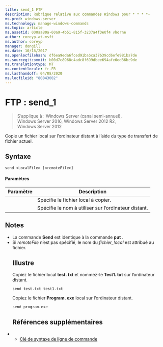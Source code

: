 ```yaml
---
title: send_1 FTP
description: Rubrique relative aux commandes Windows pour * * * *-
ms.prod: windows-server
ms.technology: manage-windows-commands
ms.topic: article
ms.assetid: 000aa80a-60a0-4b51-815f-3237a4f3e0f4 vhorne
author: coreyp-at-msft
ms.author: coreyp
manager: dongill
ms.date: 10/16/2017
ms.openlocfilehash: df6ea9eda6fced91babca37639cd6efe981ba7de
ms.sourcegitcommit: b00d7c8968c4adc8f699dbee694afe6ed36bc9de
ms.translationtype: MT
ms.contentlocale: fr-FR
ms.lasthandoff: 04/08/2020
ms.locfileid: "80843002"
---
```

# <a name="ftp-send_1"></a>FTP : send_1

>S’applique à : Windows Server (canal semi-annuel), Windows Server 2016, Windows Server 2012 R2, Windows Server 2012

Copie un fichier local sur l’ordinateur distant à l’aide du type de transfert de fichier actuel.   
## <a name="syntax"></a>Syntaxe  
```  
send <LocalFile> [<remoteFile>]  
```  
#### <a name="parameters"></a>Paramètres  

|  Paramètre   |                    Description                    |
|--------------|---------------------------------------------------|
| <LocalFile>  |         Spécifie le fichier local à copier.         |
| <remoteFile> | Spécifie le nom à utiliser sur l’ordinateur distant. |

## <a name="remarks"></a>Notes  
- La commande **Send** est identique à la commande **put** .  
- Si *remoteFile* n’est pas spécifié, le nom du *fichier_local* est attribué au fichier.  
  ## <a name="examples"></a><a name=BKMK_Examples></a>Illustre  
  Copiez le fichier local **test. txt** et nommez-le **Test1. txt** sur l’ordinateur distant.  
  ```  
  send test.txt test1.txt  
  ```  
  Copiez le fichier **Program. exe** local sur l’ordinateur distant.  
  ```  
  send program.exe  
  ```  
  ## <a name="additional-references"></a>Références supplémentaires  
- - [Clé de syntaxe de ligne de commande](command-line-syntax-key.md)  
